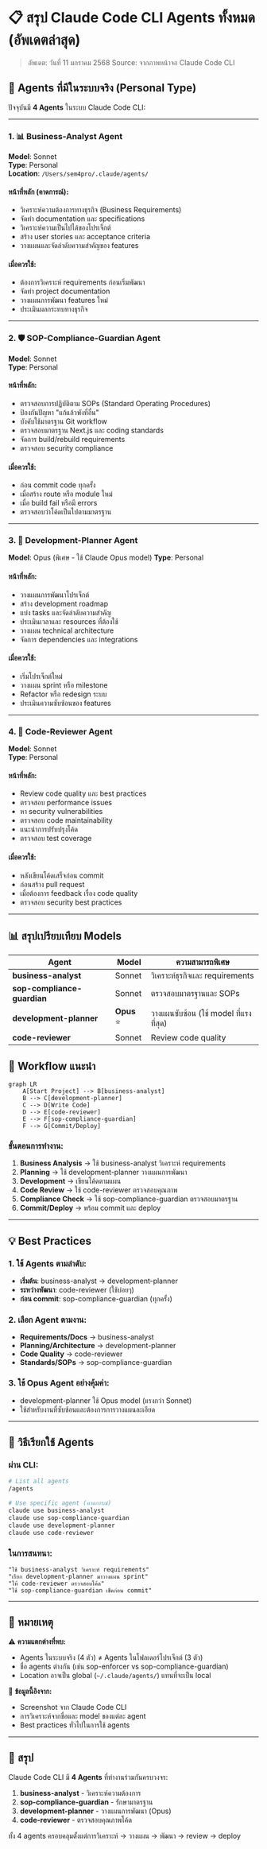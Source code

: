# 📋 สรุป Claude Code CLI Agents ทั้งหมด (อัพเดตล่าสุด)

> อัพเดต: วันที่ 11 มกราคม 2568
> Source: จากภาพหน้าจอ Claude Code CLI

## 🤖 Agents ที่มีในระบบจริง (Personal Type)

ปัจจุบันมี **4 Agents** ในระบบ Claude Code CLI:

---

### 1. 📊 **Business-Analyst Agent**

**Model**: Sonnet  
**Type**: Personal  
**Location**: `/Users/sem4pro/.claude/agents/`

#### หน้าที่หลัก (คาดการณ์):

- วิเคราะห์ความต้องการทางธุรกิจ (Business Requirements)
- จัดทำ documentation และ specifications
- วิเคราะห์ความเป็นไปได้ของโปรเจ็กต์
- สร้าง user stories และ acceptance criteria
- วางแผนและจัดลำดับความสำคัญของ features

#### เมื่อควรใช้:

- ต้องการวิเคราะห์ requirements ก่อนเริ่มพัฒนา
- จัดทำ project documentation
- วางแผนการพัฒนา features ใหม่
- ประเมินผลกระทบทางธุรกิจ

---

### 2. 🛡️ **SOP-Compliance-Guardian Agent**

**Model**: Sonnet  
**Type**: Personal

#### หน้าที่หลัก:

- ตรวจสอบการปฏิบัติตาม SOPs (Standard Operating Procedures)
- ป้องกันปัญหา "แก้แล้วพังที่อื่น"
- บังคับใช้มาตรฐาน Git workflow
- ตรวจสอบมาตรฐาน Next.js และ coding standards
- จัดการ build/rebuild requirements
- ตรวจสอบ security compliance

#### เมื่อควรใช้:

- ก่อน commit code ทุกครั้ง
- เมื่อสร้าง route หรือ module ใหม่
- เมื่อ build fail หรือมี errors
- ตรวจสอบว่าโค้ดเป็นไปตามมาตรฐาน

---

### 3. 🚀 **Development-Planner Agent**

**Model**: Opus (พิเศษ - ใช้ Claude Opus model)
**Type**: Personal

#### หน้าที่หลัก:

- วางแผนการพัฒนาโปรเจ็กต์
- สร้าง development roadmap
- แบ่ง tasks และจัดลำดับความสำคัญ
- ประเมินเวลาและ resources ที่ต้องใช้
- วางแผน technical architecture
- จัดการ dependencies และ integrations

#### เมื่อควรใช้:

- เริ่มโปรเจ็กต์ใหม่
- วางแผน sprint หรือ milestone
- Refactor หรือ redesign ระบบ
- ประเมินความซับซ้อนของ features

---

### 4. 📝 **Code-Reviewer Agent**

**Model**: Sonnet  
**Type**: Personal

#### หน้าที่หลัก:

- Review code quality และ best practices
- ตรวจสอบ performance issues
- หา security vulnerabilities
- ตรวจสอบ code maintainability
- แนะนำการปรับปรุงโค้ด
- ตรวจสอบ test coverage

#### เมื่อควรใช้:

- หลังเขียนโค้ดเสร็จก่อน commit
- ก่อนสร้าง pull request
- เมื่อต้องการ feedback เรื่อง code quality
- ตรวจสอบ security best practices

---

## 📊 สรุปเปรียบเทียบ Models

| Agent                       | Model       | ความสามารถพิเศษ                        |
| --------------------------- | ----------- | -------------------------------------- |
| **business-analyst**        | Sonnet      | วิเคราะห์ธุรกิจและ requirements        |
| **sop-compliance-guardian** | Sonnet      | ตรวจสอบมาตรฐานและ SOPs                 |
| **development-planner**     | **Opus** ⭐ | วางแผนซับซ้อน (ใช้ model ที่แรงที่สุด) |
| **code-reviewer**           | Sonnet      | Review code quality                    |

## 🔄 Workflow แนะนำ

```mermaid
graph LR
    A[Start Project] --> B[business-analyst]
    B --> C[development-planner]
    C --> D[Write Code]
    D --> E[code-reviewer]
    E --> F[sop-compliance-guardian]
    F --> G[Commit/Deploy]
```

### ขั้นตอนการทำงาน:

1. **Business Analysis** → ใช้ business-analyst วิเคราะห์ requirements
2. **Planning** → ใช้ development-planner วางแผนการพัฒนา
3. **Development** → เขียนโค้ดตามแผน
4. **Code Review** → ใช้ code-reviewer ตรวจสอบคุณภาพ
5. **Compliance Check** → ใช้ sop-compliance-guardian ตรวจสอบมาตรฐาน
6. **Commit/Deploy** → พร้อม commit และ deploy

---

## 💡 Best Practices

### 1. ใช้ Agents ตามลำดับ:

- **เริ่มต้น**: business-analyst → development-planner
- **ระหว่างพัฒนา**: code-reviewer (ใช้บ่อยๆ)
- **ก่อน commit**: sop-compliance-guardian (ทุกครั้ง)

### 2. เลือก Agent ตามงาน:

- **Requirements/Docs** → business-analyst
- **Planning/Architecture** → development-planner
- **Code Quality** → code-reviewer
- **Standards/SOPs** → sop-compliance-guardian

### 3. ใช้ Opus Agent อย่างคุ้มค่า:

- development-planner ใช้ Opus model (แรงกว่า Sonnet)
- ใช้สำหรับงานที่ซับซ้อนและต้องการการวางแผนละเอียด

---

## 🚀 วิธีเรียกใช้ Agents

### ผ่าน CLI:

```bash
# List all agents
/agents

# Use specific agent (คาดการณ์)
claude use business-analyst
claude use sop-compliance-guardian
claude use development-planner
claude use code-reviewer
```

### ในการสนทนา:

```
"ใช้ business-analyst วิเคราะห์ requirements"
"เรียก development-planner มาวางแผน sprint"
"ให้ code-reviewer ตรวจสอบโค้ด"
"ใช้ sop-compliance-guardian เช็คก่อน commit"
```

---

## 📝 หมายเหตุ

⚠️ **ความแตกต่างที่พบ:**

- Agents ในระบบจริง (4 ตัว) ≠ Agents ในโฟลเดอร์โปรเจ็กต์ (3 ตัว)
- ชื่อ agents ต่างกัน (เช่น sop-enforcer vs sop-compliance-guardian)
- Location อาจเป็น global (`~/.claude/agents/`) แทนที่จะเป็น local

📌 **ข้อมูลนี้อิงจาก:**

- Screenshot จาก Claude Code CLI
- การวิเคราะห์จากชื่อและ model ของแต่ละ agent
- Best practices ทั่วไปในการใช้ agents

---

## 🎯 สรุป

Claude Code CLI มี **4 Agents** ที่ทำงานร่วมกันครบวงจร:

1. **business-analyst** - วิเคราะห์ความต้องการ
2. **sop-compliance-guardian** - รักษามาตรฐาน
3. **development-planner** - วางแผนการพัฒนา (Opus)
4. **code-reviewer** - ตรวจสอบคุณภาพโค้ด

ทั้ง 4 agents ครอบคลุมตั้งแต่การวิเคราะห์ → วางแผน → พัฒนา → review → deploy
